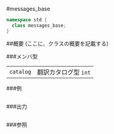 #messages_base
```cpp
namespace std {
  class messages_base;
}
```

##概要
(ここに、クラスの概要を記載する)

###メンバ型

| | |
|----------------------|----------------------------------------|
| `catalog` | 翻訳カタログ型 `int` |

###例
```cpp
```

###出力
```
```

###参照
